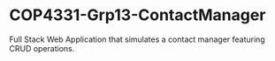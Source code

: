 # COP4331-Grp13-ContactManager
Full Stack Web Application that simulates a contact manager featuring CRUD operations.
